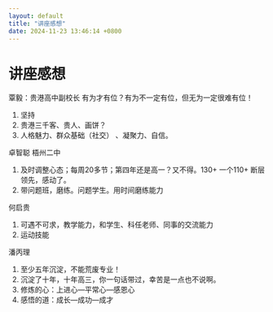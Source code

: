 ```yaml
---
layout: default
title: "讲座感想"
date: 2024-11-23 13:46:14 +0800
---
```


# 讲座感想

覃毅：贵港高中副校长
有为才有位？有为不一定有位，但无为一定很难有位！ 
1. 坚持
2. 贵港三千客、贵人、画饼？
3. 人格魅力、群众基础（社交） 、凝聚力、自信。

卓智聪 梧州二中
1.  及时调整心态；每周20多节；第四年还是高一？又不得。130+ 一个110+ 断层领先，感动了。
2.  带问题班，磨练。问题学生。用时间磨练能力

何启贵
1. 可遇不可求，教学能力，和学生、科任老师、同事的交流能力
2. 运动技能

潘丙理
1. 至少五年沉淀，不能荒废专业！
2. 沉淀了十年，十年高三，你一句话带过，幸苦是一点也不说啊。
3. 修炼的心：上进心—平常心—感恩心
4. 感悟的道：成长—成功—成才

